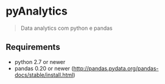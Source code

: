 # pyAnalytics

> Data analytics com python e pandas

## Requirements

- python 2.7 or newer
- pandas 0.20 or newer (http://pandas.pydata.org/pandas-docs/stable/install.html)

